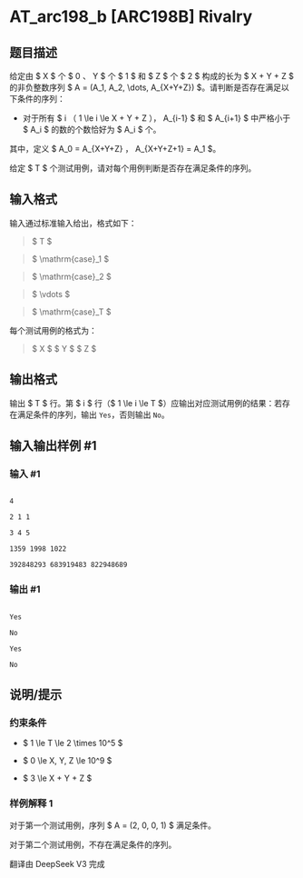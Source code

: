 # AT_arc198_b [ARC198B] Rivalry

## 题目描述

[problemUrl]: https://atcoder.jp/contests/arc198/tasks/arc198_b

给定由 $ X $ 个 $ 0 $、$ Y $ 个 $ 1 $ 和 $ Z $ 个 $ 2 $ 构成的长为 $ X + Y + Z $ 的非负整数序列 $ A = (A_1, A_2, \dots, A_{X+Y+Z}) $。请判断是否存在满足以下条件的序列：

- 对于所有 $ i $（$ 1 \le i \le X + Y + Z $），$ A_{i-1} $ 和 $ A_{i+1} $ 中严格小于 $ A_i $ 的数的个数恰好为 $ A_i $ 个。

其中，定义 $ A_0 = A_{X+Y+Z} $，$ A_{X+Y+Z+1} = A_1 $。

给定 $ T $ 个测试用例，请对每个用例判断是否存在满足条件的序列。

## 输入格式

输入通过标准输入给出，格式如下：

> $ T $  
> $ \mathrm{case}_1 $  
> $ \mathrm{case}_2 $  
> $ \vdots $  
> $ \mathrm{case}_T $

每个测试用例的格式为：

> $ X $ $ Y $ $ Z $

## 输出格式

输出 $ T $ 行。第 $ i $ 行（$ 1 \le i \le T $）应输出对应测试用例的结果：若存在满足条件的序列，输出 `Yes`，否则输出 `No`。

## 输入输出样例 #1

### 输入 #1

```
4
2 1 1
3 4 5
1359 1998 1022
392848293 683919483 822948689
```

### 输出 #1

```
Yes
No
Yes
No
```

## 说明/提示

### 约束条件

- $ 1 \le T \le 2 \times 10^5 $
- $ 0 \le X, Y, Z \le 10^9 $
- $ 3 \le X + Y + Z $

### 样例解释 1

对于第一个测试用例，序列 $ A = (2, 0, 0, 1) $ 满足条件。  
对于第二个测试用例，不存在满足条件的序列。

翻译由 DeepSeek V3 完成